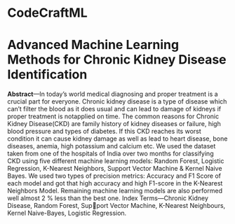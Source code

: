 # CodeCraftML
# Advanced Machine Learning Methods for Chronic Kidney Disease Identification
**Abstract**—In today’s world medical diagnosing and proper treatment is a crucial part for everyone. Chronic kidney disease is a type of disease which can’t filter the blood as it does usual
and can lead to damage of kidneys if proper treatment is notapplied on time. The common reasons for Chronic Kidney Disease(CKD) are family history of kidney diseases or failure, high blood
pressure and types of diabetes. If this CKD reaches its worst condition it can cause kidney damage as well as lead to heart disease, bone diseases, anemia, high potassium and calcium etc.
We used the dataset taken from one of the hospitals of India over two months for classifying CKD using five different machine learning models: Random Forest, Logistic Regression, K-Nearest
Neighbors, Support Vector Machine & Kernel Naive Bayes. We used two types of precision metrics: Accuracy and F1 Score of each model and got that high accuracy and high F1-score in the K-Nearest Neighbors Model. Remaining machine learning models are also performed well almost 2 % less than the best one. Index Terms—Chronic Kidney Disease, Random Forest, Support Vector Machine, K-Nearest Neighbours, Kernel Naive-Bayes,
Logistic Regression.
